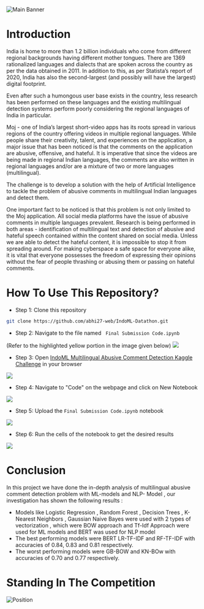![Main Banner](https://res.cloudinary.com/pooja-gera/image/upload/v1639660453/Colorful_Modern_Abstract_Technology_LinkedIn_Banner_iv1zys.png)

# Introduction

India is home to more than 1.2 billion individuals who come from different regional backgrounds having different mother tongues. There are 1369 rationalized languages and dialects that are spoken across the country as per the data obtained in 2011. In addition to this, as per Statista’s report of 2020, India has also the second-largest (and possibly will have the largest) digital footprint. 

Even after such a humongous user base exists in the country, less research has been performed on these languages and the existing multilingual detection systems perform poorly considering the regional languages of India in particular.  

Moj - one of India’s largest short-video apps has its roots spread in various regions of the country offering videos in multiple regional languages. While people share their creativity, talent, and experiences on the application, a major issue that has been noticed is that the comments on the application are abusive, offensive, and hateful. It is imperative that since the videos are being made in regional Indian languages, the comments are also written in regional languages and/or are a mixture of two or more languages (multilingual). 

The challenge is to develop a solution with the help of Artificial Intelligence to tackle the problem of abusive comments in multilingual Indian languages and detect them.  

One important fact to be noticed is that this problem is not only limited to the Moj application. All social media platforms have the issue of abusive comments in multiple languages prevalent. Research is being performed in both areas - identification of multilingual text and detection of abusive and hateful speech contained within the content shared on social media. Unless we are able to detect the hateful content, it is impossible to stop it from spreading around. For making cyberspace a safe space for everyone alike, it is vital that everyone possesses the freedom of expressing their opinions without the fear of people thrashing or abusing them or passing on hateful comments. 

# How To Use This Repository?

- Step 1: Clone this repository 

```bash
git clone https://github.com/abhi27-web/IndoML-Datathon.git
```

- Step 2: Navigate to the file named ``` Final Submission Code.ipynb```

(Refer to the highlighted yellow portion in the image given below)
![](https://res.cloudinary.com/pooja-gera/image/upload/v1639662651/Navigate_to_file_l8vo9n.png)

- Step 3: Open [IndoML Multilingual Abusive Comment Detection Kaggle Challenge](https://www.kaggle.com/c/multilingualabusivecomment) in your browser 

![](https://res.cloudinary.com/pooja-gera/image/upload/v1639664143/2021-12-16_14_zzbkrd.png)

- Step 4: Navigate to "Code" on the webpage and click on New Notebook 

![](https://res.cloudinary.com/pooja-gera/image/upload/v1639664204/2021-12-16_15_vyidea.png)

- Step 5: Upload the ```Final Submission Code.ipynb``` notebook 

![](https://res.cloudinary.com/pooja-gera/image/upload/v1639664276/2021-12-16_16_njkdvm.png)

- Step 6: Run the cells of the notebook to get the desired results 

![](https://res.cloudinary.com/pooja-gera/image/upload/v1639664355/2021-12-16_17_astpsj.png)
# Conclusion 

In this project we have done the in-depth analysis of multilingual abusive comment detection problem with ML-models and NLP- Model , our investigation has shown the following results :
- Models like Logistic Regression , Random Forest , Decision Trees , K-Nearest Neighbors , Gaussian Naive Bayes were used with 2 types of vectorization , which were BOW approach and Tf-Idf Approach were used for ML models and BERT was used for NLP model
- The best performing models were BERT LR-TF-IDF and RF-TF-IDF with accuracies of 0.84, 0.83 and 0.81 respectively.
- The worst performing models were GB-BOW and KN-BOw with accuracies of 0.70 and 0.77 respectively.

# Standing In The Competition 

![Position](https://res.cloudinary.com/pooja-gera/image/upload/v1639661046/WhatsApp_Image_2021-12-16_at_4.51.02_PM_xcqruh.jpg)
